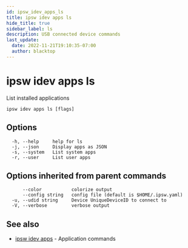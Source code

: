 ```yaml
---
id: ipsw_idev_apps_ls
title: ipsw idev apps ls
hide_title: true
sidebar_label: ls
description: USB connected device commands
last_update:
  date: 2022-11-21T19:10:35-07:00
  author: blacktop
---
```

# ipsw idev apps ls

List installed applications

```
ipsw idev apps ls [flags]
```

## Options

```
  -h, --help     help for ls
  -j, --json     Display apps as JSON
  -s, --system   List system apps
  -r, --user     List user apps
```

## Options inherited from parent commands

```
      --color           colorize output
      --config string   config file (default is $HOME/.ipsw.yaml)
  -u, --udid string     Device UniqueDeviceID to connect to
  -V, --verbose         verbose output
```

## See also

* [ipsw idev apps](/docs/cli/idev/ipsw_idev_apps)	 - Application commands

